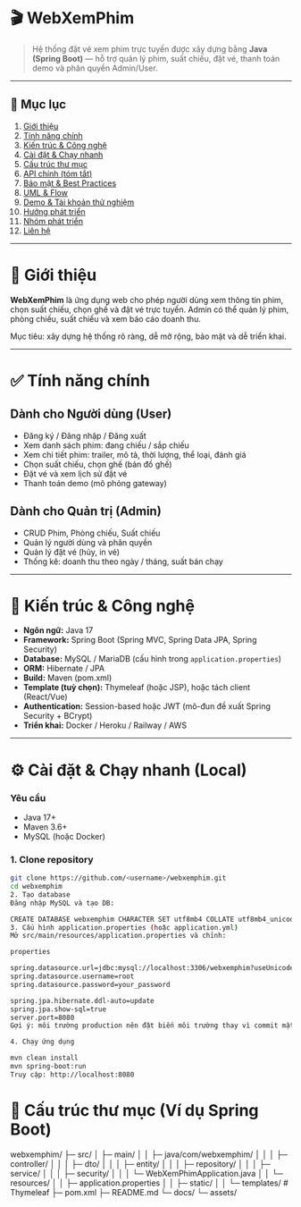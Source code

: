 # 🎬 WebXemPhim

> Hệ thống đặt vé xem phim trực tuyến được xây dựng bằng **Java (Spring Boot)** — hỗ trợ quản lý phim, suất chiếu, đặt vé, thanh toán demo và phân quyền Admin/User.

---


## 🔖 Mục lục
1. [Giới thiệu](#-giới-thiệu)  
2. [Tính năng chính](#-tính-năng-chính)  
3. [Kiến trúc & Công nghệ](#-kiến-trúc--công-nghệ)  
4. [Cài đặt & Chạy nhanh](#-cài-đặt--chạy-nhanh)  
5. [Cấu trúc thư mục](#-cấu-trúc-thư-mục)  
6. [API chính (tóm tắt)](#-api-chính-tóm-tắt)  
7. [Bảo mật & Best Practices](#-bảo-mật--best-practices)  
8. [UML & Flow](#-uml--flow)  
9. [Demo & Tài khoản thử nghiệm](#-demo--tài-khoản-thử-nghiệm)  
10. [Hướng phát triển](#-hướng-phát-triển)  
11. [Nhóm phát triển](#-nhóm-phát-triển)  
12. [Liên hệ](#-liên-hệ)

---

# 🎯 Giới thiệu
**WebXemPhim** là ứng dụng web cho phép người dùng xem thông tin phim, chọn suất chiếu, chọn ghế và đặt vé trực tuyến. Admin có thể quản lý phim, phòng chiếu, suất chiếu và xem báo cáo doanh thu.

Mục tiêu: xây dựng hệ thống rõ ràng, dễ mở rộng, bảo mật và dễ triển khai.

---

# ✅ Tính năng chính

## Dành cho Người dùng (User)
- Đăng ký / Đăng nhập / Đăng xuất
- Xem danh sách phim: đang chiếu / sắp chiếu
- Xem chi tiết phim: trailer, mô tả, thời lượng, thể loại, đánh giá
- Chọn suất chiếu, chọn ghế (bản đồ ghế)
- Đặt vé và xem lịch sử đặt vé
- Thanh toán demo (mô phỏng gateway)

## Dành cho Quản trị (Admin)
- CRUD Phim, Phòng chiếu, Suất chiếu
- Quản lý người dùng và phân quyền
- Quản lý đặt vé (hủy, in vé)
- Thống kê: doanh thu theo ngày / tháng, suất bán chạy

---

# 🧱 Kiến trúc & Công nghệ

- **Ngôn ngữ:** Java 17  
- **Framework:** Spring Boot (Spring MVC, Spring Data JPA, Spring Security)  
- **Database:** MySQL / MariaDB (cấu hình trong `application.properties`)  
- **ORM:** Hibernate / JPA  
- **Build:** Maven (pom.xml)  
- **Template (tuỳ chọn):** Thymeleaf (hoặc JSP), hoặc tách client (React/Vue)  
- **Authentication:** Session-based hoặc JWT (mô-đun đề xuất Spring Security + BCrypt)  
- **Triển khai:** Docker / Heroku / Railway / AWS

---

# ⚙️ Cài đặt & Chạy nhanh (Local)

### Yêu cầu
- Java 17+
- Maven 3.6+
- MySQL (hoặc Docker)

### 1. Clone repository
```bash
git clone https://github.com/<username>/webxemphim.git
cd webxemphim
2. Tạo database
Đăng nhập MySQL và tạo DB:

CREATE DATABASE webxemphim CHARACTER SET utf8mb4 COLLATE utf8mb4_unicode_ci;
3. Cấu hình application.properties (hoặc application.yml)
Mở src/main/resources/application.properties và chỉnh:

properties

spring.datasource.url=jdbc:mysql://localhost:3306/webxemphim?useUnicode=true&characterEncoding=utf8&serverTimezone=Asia/Bangkok
spring.datasource.username=root
spring.datasource.password=your_password

spring.jpa.hibernate.ddl-auto=update
spring.jpa.show-sql=true
server.port=8080
Gợi ý: môi trường production nên đặt biến môi trường thay vì commit mật khẩu.

4. Chạy ứng dụng

mvn clean install
mvn spring-boot:run
Truy cập: http://localhost:8080
```

# 📂 Cấu trúc thư mục (Ví dụ Spring Boot)

webxemphim/
├─ src/
│  ├─ main/
│  │  ├─ java/com/webxemphim/
│  │  │  ├─ controller/
│  │  │  ├─ dto/
│  │  │  ├─ entity/
│  │  │  ├─ repository/
│  │  │  ├─ service/
│  │  │  ├─ security/
│  │  │  └─ WebXemPhimApplication.java
│  │  └─ resources/
│  │     ├─ application.properties
│  │     ├─ static/
│  │     └─ templates/    # Thymeleaf
├─ pom.xml
├─ README.md
└─ docs/
   └─ assets/

   





